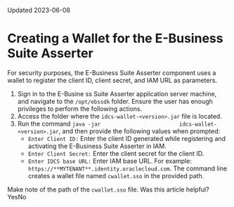 Updated 2023-06-08
# Creating a Wallet for the E-Business Suite Asserter
For security purposes, the E-Business Suite Asserter component uses a wallet to register the client ID, client secret, and IAM URL as parameters.
  1. Sign in to the E-Busine ss Suite Asserter application server machine, and navigate to the `/opt/ebssdk` folder.
Ensure the user has enough privileges to perform the following actions.
  2. Access the folder where the `idcs-wallet-<version>.jar` file is located.
  3. Run the command `java -jar                         idcs-wallet-<version>.jar`, and then provide the following values when prompted:
     * `Enter Client ID:` Enter the client ID generated while registering and activating the E-Business Suite Asserter in IAM.
     * `Enter Client Secret:` Enter the client secret for the client ID.
     * `Enter IDCS base URL:` Enter IAM base URL. For example: `https://**MYTENANT**.identity.oraclecloud.com`.
The command line creates a wallet file named `cwallet.sso` in the provided path.

Make note of the path of the `cwallet.sso` file.
Was this article helpful?
YesNo

